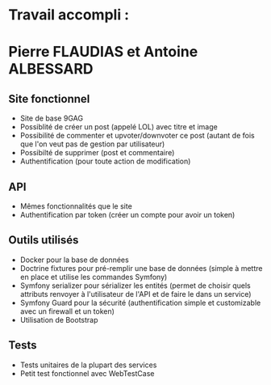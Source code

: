 # Travail accompli :

# Pierre FLAUDIAS et Antoine ALBESSARD

## Site fonctionnel

- Site de base 9GAG
- Possiblité de créer un post (appelé LOL) avec titre et image
- Possibilité de commenter et upvoter/downvoter ce post (autant de fois que l'on veut pas de gestion par utilisateur)
- Possibilté de supprimer (post et commentaire)
- Authentification (pour toute action de modification)

## API

- Mêmes fonctionnalités que le site
- Authentification par token (créer un compte pour avoir un token)

## Outils utilisés

- Docker pour la base de données
- Doctrine fixtures pour pré-remplir une base de données (simple à mettre en place et utilise les commandes Symfony)
- Symfony serializer pour sérializer les entités (permet de choisir quels attributs renvoyer à l'utilisateur de l'API et de faire le dans un service)
- Symfony Guard pour la sécurité (authentification simple et customizable avec un firewall et un token)
- Utilisation de Bootstrap

## Tests

- Tests unitaires de la plupart des services
- Petit test fonctionnel avec WebTestCase
